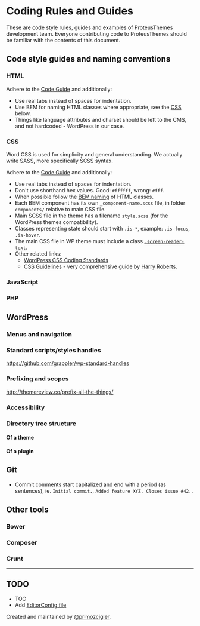 # Coding Rules and Guides

These are code style rules, guides and examples of ProteusThemes development team. Everyone contributing code to ProteusThemes should be familiar with the contents of this document.

## Code style guides and naming conventions

### HTML

Adhere to the [Code Guide](http://codeguide.co/#html) and additionally:

- Use real tabs instead of spaces for indentation.
- Use BEM for naming HTML classes where appropriate, see the [CSS](#css) below.
- Things like language attributes and charset should be left to the CMS, and not hardcoded - WordPress in our case.

### CSS

Word CSS is used for simplicity and general understanding. We actually write SASS, more specifically SCSS syntax.

Adhere to the [Code Guide](http://codeguide.co/#css) and additionally:

- Use real tabs instead of spaces for indentation.
- Don't use shorthand hex values. Good: `#ffffff`, wrong: `#fff`.
- When possible follow the [BEM naming](https://css-tricks.com/bem-101/) of HTML classes.
- Each BEM component has its own `_component-name.scss` file, in folder `components/` relative to main CSS file.
- Main SCSS file in the theme has a filename `style.scss` (for the WordPress themes compatibility).
- Classes representing state should start with `.is-*`, example: `.is-focus`, `.is-hover`.
- The main CSS file in WP theme must include a class [`.screen-reader-text`](https://make.wordpress.org/accessibility/2015/02/09/hiding-text-for-screen-readers-with-wordpress-core/).
- Other related links:
  - [WordPress CSS Coding Standards](https://make.wordpress.org/core/handbook/coding-standards/css/)
  - [CSS Guidelines](http://cssguidelin.es/) - very comprehensive guide by [Harry Roberts](https://twitter.com/csswizardry).

### JavaScript

### PHP

## WordPress

### Menus and navigation

### Standard scripts/styles handles

https://github.com/grappler/wp-standard-handles

### Prefixing and scopes

http://themereview.co/prefix-all-the-things/

### Accessibility

### Directory tree structure

#### Of a theme

#### Of a plugin

## Git

- Commit comments start capitalized and end with a period (as sentences), ie. `Initial commit.`, `Added feature XYZ. Closes issue #42.`.

## Other tools

### Bower

### Composer

### Grunt

---

## TODO

- TOC
- Add [EditorConfig file](http://editorconfig.org/)

Created and maintained by [@primozcigler](https://twitter.com/primozcigler).
